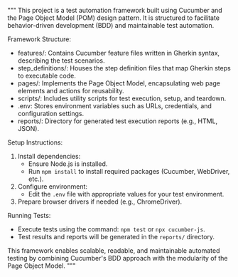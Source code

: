 """
This project is a test automation framework built using Cucumber and the Page Object Model (POM) design pattern. It is structured to facilitate behavior-driven development (BDD) and maintainable test automation.

Framework Structure:
- features/: Contains Cucumber feature files written in Gherkin syntax, describing the test scenarios.
- step_definitions/: Houses the step definition files that map Gherkin steps to executable code.
- pages/: Implements the Page Object Model, encapsulating web page elements and actions for reusability.
- scripts/: Includes utility scripts for test execution, setup, and teardown.
- .env: Stores environment variables such as URLs, credentials, and configuration settings.
- reports/: Directory for generated test execution reports (e.g., HTML, JSON).

Setup Instructions:
1. Install dependencies:
    - Ensure Node.js is installed.
    - Run `npm install` to install required packages (Cucumber, WebDriver, etc.).
2. Configure environment:
    - Edit the `.env` file with appropriate values for your test environment.
3. Prepare browser drivers if needed (e.g., ChromeDriver).

Running Tests:
- Execute tests using the command: `npm test` or `npx cucumber-js`.
- Test results and reports will be generated in the `reports/` directory.

This framework enables scalable, readable, and maintainable automated testing by combining Cucumber's BDD approach with the modularity of the Page Object Model.
"""